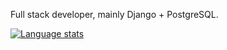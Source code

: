 <!-- ### Hi there 👋-->

<!--
**aescobarr/aescobarr** is a ✨ _special_ ✨ repository because its `README.md` (this file) appears on your GitHub profile.

Here are some ideas to get you started:

- 🔭 I’m currently working on ...
- 🌱 I’m currently learning ...
- 👯 I’m looking to collaborate on ...
- 🤔 I’m looking for help with ...
- 💬 Ask me about ...
- 📫 How to reach me: ...
- 😄 Pronouns: ...
- ⚡ Fun fact: ...
-->

Full stack developer, mainly Django + PostgreSQL. 

[![Language stats](https://github-readme-stats.vercel.app/api/top-langs/?username=aescobarr&langs_count=8&theme=github_dark&layout=compact&count_private=true&langs_count=10)](https://github.com/anuraghazra/github-readme-stats)
